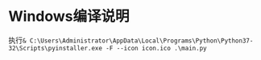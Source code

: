 # Windows编译说明

执行`& C:\Users\Administrator\AppData\Local\Programs\Python\Python37-32\Scripts\pyinstaller.exe -F --icon icon.ico .\main.py`